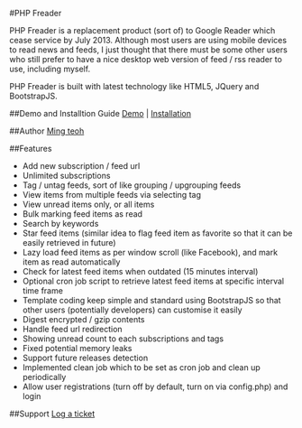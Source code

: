 #PHP Freader

PHP Freader is a replacement product (sort of) to Google Reader which cease service by July 2013. Although most users are using mobile devices to read news and feeds, I just thought that there must be some other users who still prefer to have a nice desktop web version of feed / rss reader to use, including myself.

PHP Freader is built with latest technology like HTML5, JQuery and BootstrapJS.

##Demo and Installtion Guide
[Demo](http://demo.php-freader.org/) | [Installation](http://www.php-freader.org/installation/)

##Author
[Ming teoh](http://www.linkedin.com/in/mingteoh)

##Features
- Add new subscription / feed url
- Unlimited subscriptions
- Tag / untag feeds, sort of like grouping / upgrouping feeds
- View items from multiple feeds via selecting tag
- View unread items only, or all items
- Bulk marking feed items as read
- Search by keywords
- Star feed items (similar idea to flag feed item as favorite so that it can be easily retrieved in future)
- Lazy load feed items as per window scroll (like Facebook), and mark item as read automatically
- Check for latest feed items when outdated (15 minutes interval)
- Optional cron job script to retrieve latest feed items at specific interval time frame
- Template coding keep simple and standard using BootstrapJS so that other users (potentially developers) can customise it easily
- Digest encrypted / gzip contents
- Handle feed url redirection
- Showing unread count to each subscriptions and tags
- Fixed potential memory leaks
- Support future releases detection
- Implemented clean job which to be set as cron job and clean up periodically
- Allow user registrations (turn off by default, turn on via config.php) and login

##Support
[Log a ticket](http://support.php-freader.org/)
